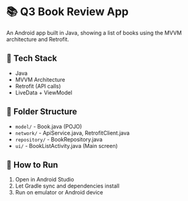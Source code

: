 # 📚 Q3 Book Review App

An Android app built in Java, showing a list of books using the MVVM architecture and Retrofit.

## 🔧 Tech Stack

- Java
- MVVM Architecture
- Retrofit (API calls)
- LiveData + ViewModel

## 📂 Folder Structure

- `model/` - Book.java (POJO)
- `network/` - ApiService.java, RetrofitClient.java
- `repository/` - BookRepository.java
- `ui/` - BookListActivity.java (Main screen)

## 🚀 How to Run

1. Open in Android Studio
2. Let Gradle sync and dependencies install
3. Run on emulator or Android device


